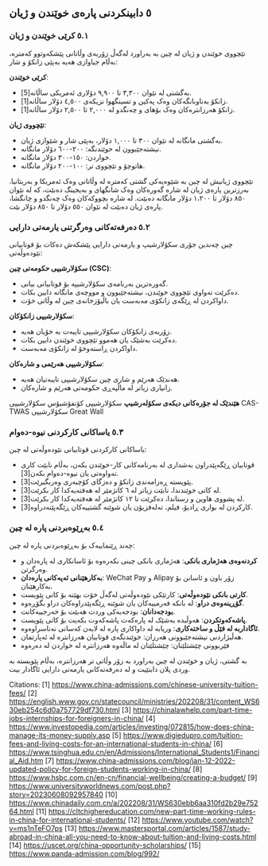 ## ٥ دابینکردنی پارەی خوێندن و ژیان

### ٥.١ کرێی خوێندن و ژیان

تێچووی خوێندن و ژیان لە چین بە بەراورد لەگەڵ زۆربەی وڵاتانی پێشکەوتوو کەمترە، بەڵام جیاوازی هەیە بەپێی زانکۆ و شار:

****کرێی خوێندن****:
- بەگشتی لە نێوان ٣,٣٠٠ تا ٩,٩٠٠ دۆلاری ئەمریکی ساڵانە[5].
- زانکۆ بەناوبانگەکان وەک پەکین و تسینگهوا نزیکەی ٤,٥٠٠ دۆلار ساڵانە[1].
- زانکۆ هەرزانترەکان وەک بۆهای و چەنگدو لە ٢,٠٠٠ تا ٢,٥٠٠ دۆلار ساڵانە[1].

****تێچووی ژیان****:
- بەگشتی مانگانە لە نێوان ٣٠٠ تا ١,٠٠٠ دۆلار، بەپێی شار و شێوازی ژیان.
- نیشتەجێبوون لە خوێندنگە: ٢٠٠-٦٠٠ دۆلار مانگانە.
- خواردن: ١٥٠-٣٠٠ دۆلار مانگانە.
- هاتوچۆ و تێچووی تر: ١٠٠-٢٠٠ دۆلار مانگانە.

تێچووی ژیانیش لە چین بە شێوەیەکی گشتی کەمترە لە وڵاتانی وەک ئەمریکا و بەریتانیا. بەرزترین پارەی ژیان لە شارە گەورەکان وەک شانگهای و بەیجینگ دەبێت، کە لە نێوان ٨٥٠ دۆلار تا ١،٢٠٠ دۆلار مانگانە دەبێت. لە شارە بچووکەکان وەک چەنگدو و چانگشا، پارەی ژیان دەبێت لە نێوان ٥٥٠ دۆلار تا ٨٥٠ دۆلار بێت.


### ٥.٢ دەرفەتەکانی وەرگرتنی یارمەتی دارایی

چین چەندین جۆری سکۆلارشیپ و یارمەتی دارایی پێشکەش دەکات بۆ قوتابیانی نێودەوڵەتی:

****سکۆلارشیپی حکومەتی چین (CSC)****:
- گەورەترین بەرنامەی سکۆلارشیپە بۆ قوتابیانی بیانی.
- دەکرێت تەواوی تێچووی خوێندن، نیشتەجێبوون و مووچەی مانگانە دابین بکات.
- داواکردن لە ڕێگەی زانکۆی مەبەست یان باڵیۆزخانەی چین لە وڵاتی خۆت.

****سکۆلارشیپی زانکۆکان****:
- زۆربەی زانکۆکان سکۆلارشیپی تایبەت بە خۆیان هەیە.
- دەکرێت بەشێک یان هەموو تێچووی خوێندن دابین بکات.
- داواکردن ڕاستەوخۆ لە زانکۆی مەبەست.

****سکۆلارشیپی هەرێمی و شارەکان****:
- هەندێک هەرێم و شاری چین سکۆلارشیپی تایبەتیان هەیە.
- زانیاری زیاتر لە ماڵپەڕی حکومەتی هەرێم و شارەکان.


****هێندێک لە جۆرەکانی دیکەی سکۆلەرشیپ****
سکۆلارشیپی کۆنفۆشیۆس
سکۆلارشیپی CAS-TWAS
سکۆلارشیپی Great Wall


### ٥.٣ یاساکانی کارکردنی نیوە-دەوام

یاساکانی کارکردنی قوتابیانی نێودەوڵەتی لە چین:

- قوتابیان ڕێگەپێدراون بەشداری لە بەرنامەکانی کار-خوێندن بکەن، بەڵام نابێت کاری تەواوەتی یان نیوە-دەوام بکەن[3].
- پێویستە ڕەزامەندی زانکۆ و دەزگای کۆچبەری وەربگیرێت[3].
- لە کاتی خوێندندا، نابێت زیاتر لە ٦ کاتژمێر لە هەفتەیەکدا کار بکرێت[3].
- لە پشووی هاوین و زستاندا، دەکرێت تا ١٢ کاتژمێر لە هەفتەیەکدا کار بکرێت[3].
- کارکردن لە بواری ڕادیۆ، فیلم، تەلەفزیۆن یان شوێنە گشتییەکان ڕێگەپێنەدراوە[3].

### ٥.٤ بەڕێوەبردنی پارە لە چین

چەند ڕێنماییەک بۆ بەڕێوەبردنی پارە لە چین:

- **کردنەوەی هەژماری بانکی**: هەژماری بانکی چینی بکەرەوە بۆ ئاسانکاری لە پارەدان و وەرگرتن.
- **بەکارهێنانی ئەپەکانی پارەدان**: WeChat Pay و Alipay زۆر باون و ئاسانن بۆ بەکارهێنان.
- **کارتی بانکی نێودەوڵەتی**: کارتێکی نێودەوڵەتی لەگەڵ خۆت بهێنە بۆ کاتی پێویست.
- **گۆڕینەوەی دراو**: لە بانکە فەرمییەکان یان شوێنە ڕێگەپێدراوەکان دراو بگۆڕەوە.
- **بودجەدانان**: بودجەیەکی وردت هەبێت بۆ خەرجییەکانت.
- **پاشەکەوتکردن**: هەوڵبدە بەشێک لە پارەکەت پاشەکەوت بکەیت بۆ کاتی پێویست.
- **ئاگاداربە لە فێڵ و ساختەکاری**: وریابە لە داواکاری پارە لە لایەن کەسانی نەناسراوەوە.
- هەڵبژاردنی نیشتەجێبوونی هەرزان: خوێندنگەی قوتابیان هەرزانترە لە ئەپارتمان.
- فێربوونی چێشتلێنان: چێشتلێنان لە ماڵەوە هەرزانترە لە خواردن لە دەرەوە

بە گشتی، ژیان و خوێندن لە چین بەراورد بە زۆر وڵاتی تر هەرزانترە، بەڵام پێویستە بە وردی پلان دابنێیت و لە دەرفەتەکانی یارمەتی دارایی ئاگادار بیت.

Citations:
[1] https://www.china-admissions.com/chinese-university-tuition-fees/
[2] https://english.www.gov.cn/statecouncil/ministries/202208/31/content_WS630eb254c6d0a757729df730.html
[3] https://chinalawhelp.com/part-time-jobs-internships-for-foreigners-in-china/
[4] https://www.investopedia.com/articles/investing/072815/how-does-china-manage-its-money-supply.asp
[5] https://www.digiedupro.com/tuition-fees-and-living-costs-for-an-international-students-in-china/
[6] https://www.tsinghua.edu.cn/en/Admissions/International_Students1/Financial_Aid.htm
[7] https://www.china-admissions.com/blog/jan-12-2022-updated-policy-for-foreign-students-working-in-china/
[8] https://www.hsbc.com.cn/en-cn/financial-wellbeing/creating-a-budget/
[9] https://www.universityworldnews.com/post.php?story=20230608092957840
[10] https://www.chinadaily.com.cn/a/202208/31/WS630ebb6aa310fd2b29e75264.html
[11] https://cltchighereducation.com/new-part-time-working-rules-in-china-for-international-students/
[12] https://www.youtube.com/watch?v=ms1nTeFO7ps
[13] https://www.mastersportal.com/articles/1587/study-abroad-in-china-all-you-need-to-know-about-tuition-and-living-costs.html
[14] https://uscet.org/china-opportunity-scholarships/
[15] https://www.panda-admission.com/blog/992/
